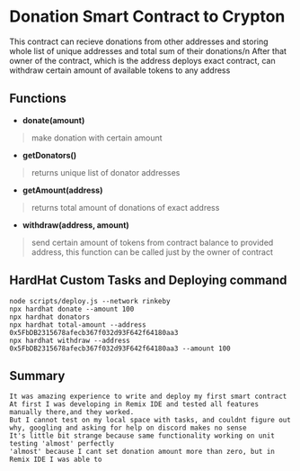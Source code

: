 # Donation Smart Contract to Crypton

This contract can recieve donations from other addresses and storing whole list of unique addresses and total sum of their donations/n
After that owner of the contract, which is the address deploys exact contract, can withdraw certain amount of available tokens to any address

## Functions

- **donate(amount)**
>make donation with certain amount
- **getDonators()**
>returns unique list of donator addresses
- **getAmount(address)**
>returns total amount of donations of exact address
- **withdraw(address, amount)**
>send certain amount of tokens from contract balance to provided address, this function can be called just by the owner of contract


## HardHat Custom Tasks and Deploying command


```shell
node scripts/deploy.js --network rinkeby
npx hardhat donate --amount 100
npx hardhat donators
npx hardhat total-amount --address 0x5FbDB2315678afecb367f032d93F642f64180aa3
npx hardhat withdraw --address 0x5FbDB2315678afecb367f032d93F642f64180aa3 --amount 100
```
## Summary
```
It was amazing experience to write and deploy my first smart contract
At first I was developing in Remix IDE and tested all features manually there,and they worked.
But I cannot test on my local space with tasks, and couldnt figure out why, googling and asking for help on discord makes no sense
It's little bit strange because same functionality working on unit testing 'almost' perfectly
'almost' because I cant set donation amount more than zero, but in Remix IDE I was able to
```
